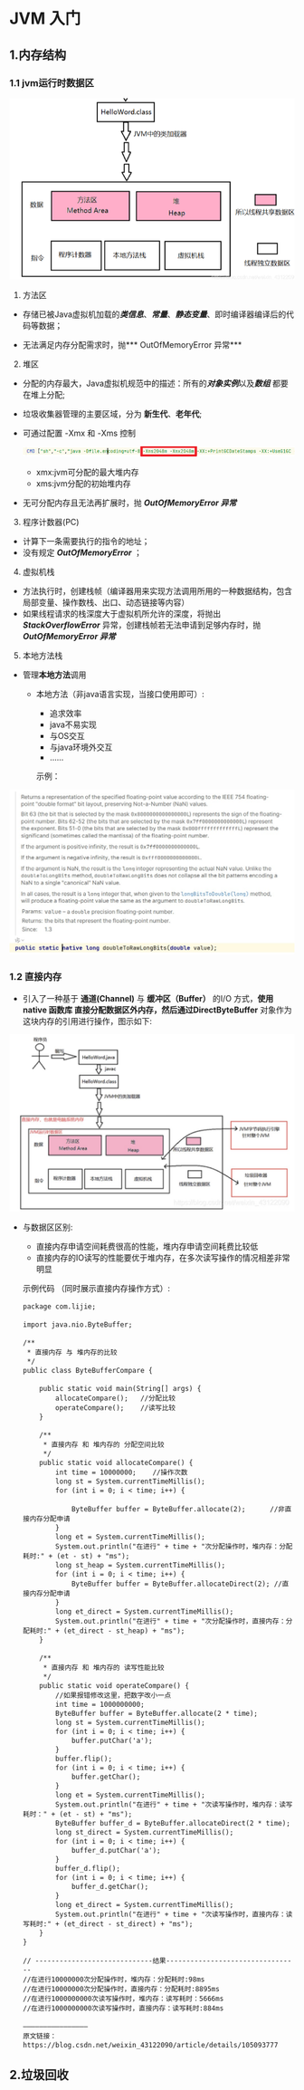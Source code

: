 # JVM 入门

## 1.内存结构

### 1.1 jvm运行时数据区



![数据区](jvm_storage.png)

1. 方法区

- 存储已被Java虚拟机加载的***类信息***、***常量***、***静态变量***、即时编译器编译后的代码等数据；

- 无法满足内存分配需求时，抛*** OutOfMemoryError 异常***

  

2. 堆区

- 分配的内存最大，Java虚拟机规范中的描述：所有的***对象实例***以及***数组*** 都要在堆上分配;

- 垃圾收集器管理的主要区域，分为 **新生代**、**老年代**;

- 可通过配置 -Xmx 和 -Xms 控制

  ![](dockerFile_xmx_xms.png)

  - xmx:jvm可分配的最大堆内存
  - xms:jvm分配的初始堆内存

- 无可分配内存且无法再扩展时，抛 ***OutOfMemoryError 异常***



3. 程序计数器(PC)

- 计算下一条需要执行的指令的地址；
- 没有规定 ***OutOfMemoryError*** ；



4. 虚拟机栈

- 方法执行时，创建栈帧（编译器用来实现方法调用所用的一种数据结构，包含局部变量、操作数栈、出口、动态链接等内容）
- 如果线程请求的栈深度大于虚拟机所允许的深度，将抛出 ***StackOverflowError*** 异常，创建栈帧若无法申请到足够内存时，抛 ***OutOfMemoryError 异常***



5. 本地方法栈

- 管理**本地方法**调用

  - 本地方法（非java语言实现，当接口使用即可）:

    - 追求效率
    - java不易实现
    - 与OS交互
    - 与java环境外交互
    - ......

    示例：


![image-20240818185744901](native_method.jpg)



### 1.2 直接内存

- 引入了一种基于 **通道(Channel)** 与 **缓冲区（Buffer）** 的I/O 方式，**使用 native 函数库 **直接分配数据区外内存，然后通过**DirectByteBuffer** 对象作为这块内存的引用进行操作，图示如下:

![直接内存](direct_storage_example.jpg)

- 与数据区区别:

  - 直接内存申请空间耗费很高的性能，堆内存申请空间耗费比较低
  - 直接内存的IO读写的性能要优于堆内存，在多次读写操作的情况相差非常明显

  示例代码 （同时展示直接内存操作方式）:

  ```
  package com.lijie;
  
  import java.nio.ByteBuffer;
  
  /**
   * 直接内存 与 堆内存的比较
   */
  public class ByteBufferCompare {
  
      public static void main(String[] args) {
          allocateCompare();   //分配比较
          operateCompare();    //读写比较
      }
  
      /**
       * 直接内存 和 堆内存的 分配空间比较
       */
      public static void allocateCompare() {
          int time = 10000000;    //操作次数
          long st = System.currentTimeMillis();
          for (int i = 0; i < time; i++) {
  
              ByteBuffer buffer = ByteBuffer.allocate(2);      //非直接内存分配申请
          }
          long et = System.currentTimeMillis();
          System.out.println("在进行" + time + "次分配操作时，堆内存：分配耗时:" + (et - st) + "ms");
          long st_heap = System.currentTimeMillis();
          for (int i = 0; i < time; i++) {
              ByteBuffer buffer = ByteBuffer.allocateDirect(2); //直接内存分配申请
          }
          long et_direct = System.currentTimeMillis();
          System.out.println("在进行" + time + "次分配操作时，直接内存：分配耗时:" + (et_direct - st_heap) + "ms");
      }
  
      /**
       * 直接内存 和 堆内存的 读写性能比较
       */
      public static void operateCompare() {
          //如果报错修改这里，把数字改小一点
          int time = 1000000000;
          ByteBuffer buffer = ByteBuffer.allocate(2 * time);
          long st = System.currentTimeMillis();
          for (int i = 0; i < time; i++) {
              buffer.putChar('a');
          }
          buffer.flip();
          for (int i = 0; i < time; i++) {
              buffer.getChar();
          }
          long et = System.currentTimeMillis();
          System.out.println("在进行" + time + "次读写操作时，堆内存：读写耗时：" + (et - st) + "ms");
          ByteBuffer buffer_d = ByteBuffer.allocateDirect(2 * time);
          long st_direct = System.currentTimeMillis();
          for (int i = 0; i < time; i++) {
              buffer_d.putChar('a');
          }
          buffer_d.flip();
          for (int i = 0; i < time; i++) {
              buffer_d.getChar();
          }
          long et_direct = System.currentTimeMillis();
          System.out.println("在进行" + time + "次读写操作时，直接内存：读写耗时:" + (et_direct - st_direct) + "ms");
      }
  }
  
  // -----------------------------结果---------------------------------
  //在进行10000000次分配操作时，堆内存：分配耗时:98ms
  //在进行10000000次分配操作时，直接内存：分配耗时:8895ms
  //在进行1000000000次读写操作时，堆内存：读写耗时：5666ms
  //在进行1000000000次读写操作时，直接内存：读写耗时:884ms
  
  ————————————————
  原文链接：https://blog.csdn.net/weixin_43122090/article/details/105093777
  ```

  

## 2.垃圾回收

































